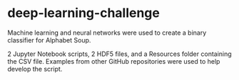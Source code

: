 # deep-learning-challenge

Machine learning and neural networks were used to create a binary classifier for Alphabet Soup.

2 Jupyter Notebook scripts, 2 HDF5 files, and a Resources folder containing the CSV file. Examples from other GitHub repositories were used to help develop the script.
